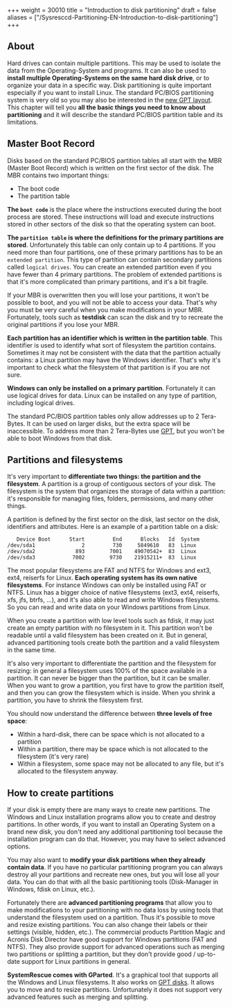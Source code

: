 +++
weight = 30010
title = "Introduction to disk partitioning"
draft = false
aliases = ["/Sysresccd-Partitioning-EN-Introduction-to-disk-partitioning"]
+++

## About

Hard drives can contain multiple partitions. This may be used to isolate
the data from the Operating-System and programs. It can also be used to
**install multiple Operating-Systems on the same hard disk drive**, or
to organize your data in a specific way. Disk partitioning is quite
important especially if you want to install Linux. The standard PC/BIOS
partitioning system is very old so you may also be interested in the
[new GPT layout](/disk-partitioning/The-new-GPT-disk-layout/).
This chapter will tell you **all the basic things you need to know about
partitioning** and it will describe the standard PC/BIOS partition table
and its limitations.

## Master Boot Record

Disks based on the standard PC/BIOS partition tables all start with the
MBR (Master Boot Record) which is written on the first sector of the
disk. The MBR contains two important things:

* The boot code
* The partition table

**The `boot code`** is the place where the instructions executed during
the boot process are stored. These instructions will load and execute
instructions stored in other sectors of the disk so that the operating
system can boot.

**The `partition table` is where the definitions for the primary
partitions are stored**. Unfortunately this table can only contain up to
4 partitions. If you need more than four partitions, one of these
primary partitions has to be an `extended partition`. This type of
partition can contain secondary partitions called `logical drives`. You
can create an extended partition even if you have fewer than 4 primary
partitions. The problem of extended partitions is that it's more
complicated than primary partitions, and it's a bit fragile.

If your MBR is overwritten then you will lose your partitions, it won't
be possible to boot, and you will not be able to access your data.
That's why you must be very careful when you make modifications in your
MBR. Fortunately, tools such as **testdisk** can scan the disk and try
to recreate the original partitions if you lose your MBR.

**Each partition has an identifier which is written in the partition
table**. This identifier is used to identify what sort of filesystem the
partition contains. Sometimes it may not be consistent with the data
that the partition actually contains: a Linux partition may have the
Windows identifier. That's why it's important to check what the
filesystem of that partition is if you are not sure.

**Windows can only be installed on a primary partition**. Fortunately it
can use logical drives for data. Linux can be installed on any type of
partition, including logical drives.

The standard PC/BIOS partition tables only allow addresses up to 2
Tera-Bytes. It can be used on larger disks, but the extra space will be
inaccessible. To address more than 2 Tera-Bytes use
[GPT](/disk-partitioning/The-new-GPT-disk-layout/), but
you won't be able to boot Windows from that disk.

## Partitions and filesystems

It's very important to **differentiate two things: the partition and the
filesystem**. A partition is a group of contiguous sectors of your disk.
The filesystem is the system that organizes the storage of data within a
partition: it's responsible for managing files, folders, permissions,
and many other things.

A partition is defined by the first sector on the disk, last sector on
the disk, identifiers and attributes. Here is an example of a partition
table on a disk:

       Device Boot      Start         End      Blocks   Id  System
    /dev/sda1               2         730     5849610   83  Linux
    /dev/sda2             893        7001    49070542+  83  Linux
    /dev/sda3            7002        9730    21915211+  83  Linux

The most popular filesystems are FAT and NTFS for Windows and ext3,
ext4, reiserfs for Linux. **Each operating system has its own native
filesystems**. For instance Windows can only be installed using FAT or
NTFS. Linux has a bigger choice of native filesystems (ext3, ext4,
reiserfs, xfs, jfs, btrfs, ...), and it's also able to read and write
Windows filesystems. So you can read and write data on your Windows
partitions from Linux.

When you create a partition with low level tools such as fdisk, it may
just create an empty partition with no filesystem in it. This partition
won't be readable until a valid filesystem has been created on it. But
in general, advanced partitioning tools create both the partition and a
valid filesystem in the same time.

It's also very important to differentiate the partition and the
filesystem for resizing: in general a filesystem uses 100% of the space
available in a partition. It can never be bigger than the partition, but
it can be smaller. When you want to grow a partition, you first have to
grow the partition itself, and then you can grow the filesystem which is
inside. When you shrink a partition, you have to shrink the filesystem
first.

You should now understand the difference between **three levels of free
space**:

-   Within a hard-disk, there can be space which is not allocated to a
    partition
-   Within a partition, there may be space which is not allocated to the
    filesystem (it's very rare)
-   Within a filesystem, some space may not be allocated to any file,
    but it's allocated to the filesystem anyway.

## How to create partitions

If your disk is empty there are many ways to create new partitions. The
Windows and Linux installation programs allow you to create and destroy
partitions. In other words, if you want to install an Operating System
on a brand new disk, you don't need any additional partitioning tool
because the installation program can do that. However, you may have to
select advanced options.

You may also want to **modify your disk partitions when they already
contain data**. If you have no particular partitioning program you can
always destroy all your partitions and recreate new ones, but you will
lose all your data. You can do that with all the basic partitioning
tools (Disk-Manager in Windows, fdisk on Linux, etc.).

Fortunately there are **advanced partitioning programs** that allow you
to make modifications to your partitioning with no data loss by using
tools that understand the filesystem used on a partition. Thus it's
possible to move and resize existing partitions. You can also change
their labels or their settings (visible, hidden, etc.). The commercial
products Partition Magic and Acronis Disk Director have good support for
Windows partitions (FAT and NTFS). They also provide support for
advanced operations such as merging two partitions or splitting a
partition, but they don't provide good / up-to-date support for Linux
partitions in general.

**SystemRescue comes with GParted**. It's a graphical tool that
supports all the Windows and Linux filesystems. It also works on [GPT
disks](/disk-partitioning/The-new-GPT-disk-layout/). It allows you to
move and to resize partitions. Unfortunately it does not
support very advanced features such as merging and splitting.
